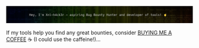 <center><img src="https://github.com/xnl-h4ck3r/xnl-h4ck3r/blob/main/banner.png"></center>

If my tools help you find any great bounties, consider [BUYING ME A COFFEE](https://ko-fi.com/xnlh4ck3r) ☕ (I could use the caffeine!)...